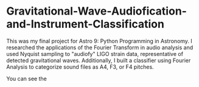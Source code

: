 # Gravitational-Wave-Audiofication-and-Instrument-Classification
This was my final project for Astro 9: Python Programming in Astronomy. I researched the applications of the Fourier Transform in audio analysis and used Nyquist sampling to "audiofy" LIGO strain data, representative of detected gravitational waves. Additionally, I built a classifier using Fourier Analysis to categorize sound files as A4, F3, or F4 pitches.

You can see the 
